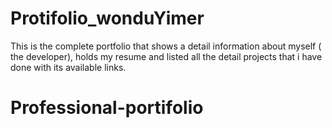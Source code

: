 # Protifolio_wonduYimer
This is the complete portfolio that shows a detail information about myself ( the developer), holds my resume and listed all the detail projects that i have done with its available links.

# Professional-portifolio
